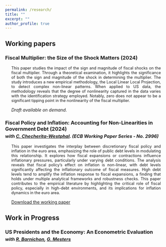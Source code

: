 ```yaml
---
permalink: /research/
title: ""
excerpt: ""
author_profile: true
---
```


## Working papers


<div>
    <h3>Fiscal Multiplier: the Size of the Shock Matters (2024)</h3>
    <p style="font-size: 0.9em; margin-left: 20px; text-align: justify;">
        This paper studies the impact of the sign and magnitude of fiscal shocks on the fiscal multiplier. Through a theoretical examination, it highlights the significance of both the sign and magnitude of the shock in determining the multiplier. The study introduces a new empirical methodology, the Local Linear Local Projection, to detect complex non-linear patterns. When applied to US data, the methodology reveals that the degree of nonlinearity captured in the data varies with the identification strategy employed. Notably, zero does not appear to be a significant tipping point in the nonlinearity of the fiscal multiplier.
    </p>
    <p style="margin-left: 20px;"><em>Draft available on demand.</em></p>
</div>

<div style="margin-bottom: 20px;"></div> <!-- Space between sections -->
<div>
    <h3>
        Fiscal Policy and Inflation: Accounting for Non-Linearities in Government Debt (2024)
        <span style="font-size: 0.9em; font-style: italic; display: block; margin-top: 5px;">
            with <a href="https://www.ecb.europa.eu/pub/research/authors/profiles/cristina-checherita-westphal.en.html" target="_blank">C. Checherita-Westphal</a>. (ECB Working Paper Series - No. 2996)
        </span>
    </h3>
    <p style="font-size: 0.9em; margin-left: 20px; text-align: justify;">
        This paper investigates the interplay between discretionary fiscal policy and inflation in the euro area, emphasizing the role of public debt levels in modulating this relationship. It explores how fiscal expansions or contractions influence inflationary pressures, particularly under varying debt conditions. The analysis reveals that fiscal policy’s effect on inflation is non-linear, with debt levels significantly affecting the inflationary outcome of fiscal measures. High debt levels tend to amplify the inflation response to fiscal expansions, a finding that holds under multiple analytical frameworks and robustness checks. This paper contributes to the empirical literature by highlighting the critical role of fiscal policy, especially in high-debt environments, and its implications for inflation dynamics in the euro area.
    </p>
    <p style="margin-left: 20px;"><a href="https://www.ecb.europa.eu/pub/pdf/scpwps/ecb.wp2996~5e4df9c08d.en.pdf" target="_blank">Download the working paper</a></p>
</div>

<div style="margin-bottom: 20px;"></div> <!-- Space between sections -->



## Work in Progress

<div>
    <h3>
        US Presidents and the Economy: An Econometric Evaluation
        <span style="font-size: 0.9em; font-style: italic; display: block; margin-top: 5px;">
            with <a href="https://sites.google.com/site/regisbarnichon/" target="_blank">R. Barnichon</a>, <a href="https://www.geertmesters.com/" target="_blank">G. Mesters</a>
        </span>
    </h3>
</div>


